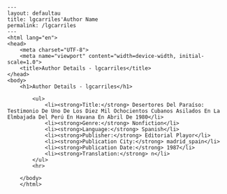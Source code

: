 
    ---
    layout: defaultau
    title: lgcarriles'Author Name 
    permalink: /lgcarriles
    ---
    <html lang="en">
    <head>
        <meta charset="UTF-8">
        <meta name="viewport" content="width=device-width, initial-scale=1.0">
        <title>Author Details - lgcarriles</title>
    </head>
    <body>
        <h1>Author Details - lgcarriles</h1>
        
            <ul>
                <li><strong>Title:</strong> Desertores Del Paraíso: Testimonio De Uno De Los Diez Mil Ochocientos Cubanos Asilados En La Elmbajada Del Perú En Havana En Abril De 1980</li>
                <li><strong>Genre:</strong> Nonfiction</li>
                <li><strong>Language:</strong> Spanish</li>
                <li><strong>Publisher:</strong> Editorial Playor</li>
                <li><strong>Publication City:</strong> madrid_spain</li>
                <li><strong>Publication Date:</strong> 1987</li>
                <li><strong>Translation:</strong> n</li>
            </ul>
            <hr>
            
        </body>
        </html>
        